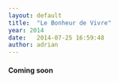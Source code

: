 ```yaml
---
layout: default
title:  "Le Bonheur de Vivre"
year: 2014
date:   2014-07-25 16:59:48
author: adrian
---
```


#### Coming soon
